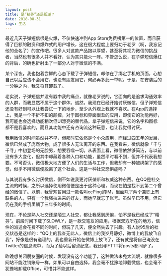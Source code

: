 ```yaml
---
layout: post
title: 是“精芬”还是叛逆？
date: 2018-08-31
tags: 生活
---
```


最近几天子弹短信很是火爆，不仅快速冲到App Store免费榜第一的位置，而且获得了巨额的融资和爆炸式的用户增长，这在很大程度上要归功于老罗（啊，我忘记他的全名了）的宣传吧。很多人对这款产品抱以厚望，甚至将其视为微信的挑战者，当然也有很多人并不看好，认为其只能火一阵。不管怎么说，在子弹短信爆红的背后，的确也折射出了一部分人对于微信的不满。

某个深夜，我也抱着尝鲜的心态下载了子弹短信，却停在了绑定手机的页面，心想自己以后应该不会用它，也没有朋友用它，何必再多此一举呢。于是，在安装后的一分钟之内，我又将其卸载了。

老实说，子弹短信并没有戳中我的痛点，就像老罗说的，它面向的是追求沟通效率的人群，而我显然不属于这个群体。诚然，我现在已经开始讨厌微信，但子弹短信还没有好到可以让我尝试一下的地步，至少从外观上我就不喜欢。在App的选择上，我是一个不折不扣的颜控，对于图标和界面很丑的应用，即使它的功能再好，我可能也会选择功能稍次但UI漂亮的替代品。拿子弹短信来说，它的名字和图标都不是我喜欢的，而且其功能中还有咨询流这种玩意，也让我觉得讨厌。

我用微信的时间虽然并不早，但那时它依然是个小众应用，而经过四五年的发展，微信已然成了庞然大物，成了很多人无法离开的东西。在我看来，微信就像「千与千寻」中初登场的无脸男，想要吞噬一切。从表面上看，微信依然够简洁，与以前没有多大变化，但其中却藏着各种入口和功能，虽然平时看不到，但并不代表我想要。不可否认，微信极大地方便了人们的生活与工作，但我却有一种被绑架了的感觉，似乎不用微信便脱离了这个社会。这是一种社交恐惧症吗？

与其说我有多么讨厌微信，倒不如说我更讨厌垄断和权威这种东西。在QQ是社交主流的时候，之所以选择使用微信便是出于这种心理，而现在怕是找不到第二个曾经的微信了。以前，我曾短暂用过一款名叫ccPing的IM，里面除了两个兼职上有联系的人，只有一个我强拉进来的好友，而她早就忘了账号。虽然早已不用，但它仍在我的手机里躺了三年多的时间。

现在，不论是熟人社交还是陌生人社交，都让我感到厌倦，怕不是我已经成了“精芬”。前段时间下载了SLOWLY，是一款交笔友的应用，根据双方所在的地方，信件的派送会花费不同的时间，但玩了几天，便全然失去了兴趣。有人说95后的社交状态是这样的：“QQ上的我查无此人，微信上的我岁月静好，微博上的我放飞自我”，好像是很有道理的。我也重新开始在微博上放飞了，还有就是将自己淹没在Twitter的信息流中，而为了给以后留点纪念，我还用IFTTT将posts都同步了。

昨晚想关闭朋友圈的时候，发现没有这个功能了，这种做法未免太流氓，就像很多网站不能注销账号一样。如果可以自由选择，我会毫不犹豫地卸载微信，也会毫不犹豫地卸载Office，可惜并不能这样。